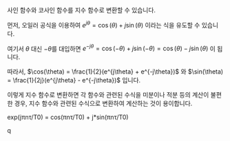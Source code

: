 사인 함수와 코사인 함수를 지수 함수로 변환할 수 있습니다.

먼저, 오일러 공식을 이용하여 $e^{j\theta} = \cos(\theta) + j\sin(\theta)$ 이라는 식을 유도할 수 있습니다.

여기서 $\theta$ 대신 $-\theta$를 대입하면 $e^{-j\theta} = \cos(-\theta) + j\sin(-\theta) = \cos(\theta) - j\sin(\theta)$ 이 됩니다.

따라서, $\cos(\theta) = \frac{1}{2}(e^{j\theta} + e^{-j\theta})$ 와 $\sin(\theta) = \frac{1}{2j}(e^{j\theta} - e^{-j\theta})$ 입니다.

이렇게 지수 함수로 변환하면 각 함수와 관련된 수식을 미분이나 적분 등의 계산이 불편한 경우, 지수 함수와 관련된 수식으로 변환하여 계산하는 것이 용이합니다.

exp(jπnτ/T0) = cos(πnτ/T0) + j\*sin(πnτ/T0)

q
